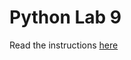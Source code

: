 # Python Lab 9
Read the instructions [here]("https://byucs180.atlassian.net/wiki/spaces/CF2/pages/294988/Python+Lab+9+Compute+a+Distance+Matrix")